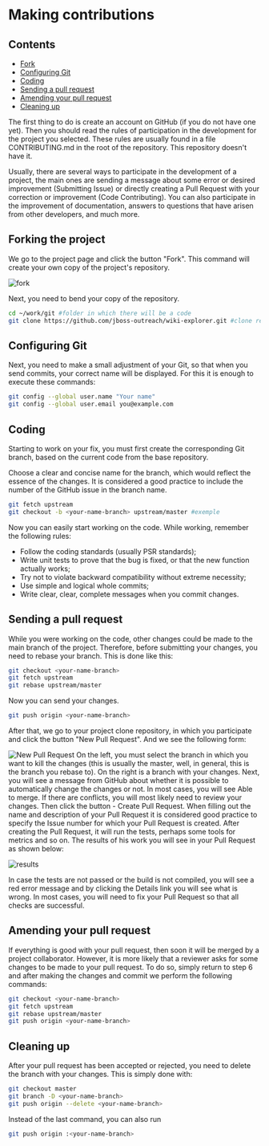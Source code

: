 # Making contributions


## Contents
* [Fork](#fork)
* [Configuring Git](#git_conf)
* [Coding](#code)
* [Sending a pull request](#pull)
* [Amending your pull request](#pull_amend)
* [Cleaning up](#clean_up)

The first thing to do is create an account on GitHub (if you do not have one yet). Then you should read the rules of participation in the development for the project you selected. These rules are usually found in a file CONTRIBUTING.md in the root of the repository. This repository doesn't have it.

Usually, there are several ways to participate in the development of a project, the main ones are sending a message about some error or desired improvement (Submitting Issue) or directly creating a Pull Request with your correction or improvement (Code Contributing). You can also participate in the improvement of documentation, answers to questions that have arisen from other developers, and much more.


## <a id="fork"></a>Forking the project
We go to the project page and click the button "Fork". This command will create your own copy of the project's repository.

![fork](https://habrastorage.org/files/22d/147/828/22d147828b834ba3b3995df947d6cc3d.png)

Next, you need to bend your copy of the repository.
```bash
cd ~/work/git #folder in which there will be a code
git clone https://github.com/jboss-outreach/wiki-explorer.git #clone repository
```


## <a id="git_conf"></a>Configuring Git
Next, you need to make a small adjustment of your Git, so that when you send commits, your correct name will be displayed.
For this it is enough to execute these commands:
```bash
git config --global user.name "Your name"
git config --global user.email you@example.com
```


## <a id="code"></a>Coding

Starting to work on your fix, you must first create the corresponding Git branch, based on the current code from the base repository.

Choose a clear and concise name for the branch, which would reflect the essence of the changes.
It is considered a good practice to include the number of the GitHub issue in the branch name.
```bash
git fetch upstream
git checkout -b <your-name-branch> upstream/master #exemple
```

Now you can easily start working on the code.
While working, remember the following rules:
* Follow the coding standards (usually PSR standards);
* Write unit tests to prove that the bug is fixed, or that the new function actually works;
* Try not to violate backward compatibility without extreme necessity;
* Use simple and logical whole commits;
* Write clear, clear, complete messages when you commit changes.


## <a id="pull"></a>Sending a pull request

While you were working on the code, other changes could be made to the main branch of the project. Therefore, before submitting your changes, you need to rebase your branch.
This is done like this:
```bash
git checkout <your-name-branch>
git fetch upstream
git rebase upstream/master
```

Now you can send your changes.
```bash
git push origin <your-name-branch>
```

After that, we go to your project clone repository, in which you participate and click the button "New Pull Request".
And we see the following form:

![New Pull Request](https://habrastorage.org/files/191/d14/269/191d14269eae48e29d2179e32cf4fb2c.png)
On the left, you must select the branch in which you want to kill the changes (this is usually the master, well, in general, this is the branch you rebase to).
On the right is a branch with your changes.
Next, you will see a message from GitHub about whether it is possible to automatically change the changes or not.
In most cases, you will see Able to merge.
If there are conflicts, you will most likely need to review your changes.
Then click the button - Create Pull Request.
When filling out the name and description of your Pull Request it is considered good practice to specify the Issue number for which your Pull Request is created.
After creating the Pull Request, it will run the tests, perhaps some tools for metrics and so on. The results of his work you will see in your Pull Request as shown below:

![results](https://habrastorage.org/files/46c/e42/a41/46ce42a41ef24141a5c74d76cdb71f13.png)

In case the tests are not passed or the build is not compiled, you will see a red error message and by clicking the Details link you will see what is wrong. In most cases, you will need to fix your Pull Request so that all checks are successful.


## <a id="pull_amend"></a>Amending your pull request

If everything is good with your pull request, then soon it will be merged by a project collaborator.
However, it is more likely that a reviewer asks for some changes to be made to your pull request.
To do so, simply return to step 6 and after making the changes and commit we perform the following commands:
```bash
git checkout <your-name-branch>
git fetch upstream
git rebase upstream/master
git push origin <your-name-branch>
```


## <a id="clean_up"></a>Cleaning up

After your pull request has been accepted or rejected, you need to delete the branch with your changes.
This is simply done with:
```bash
git checkout master
git branch -D <your-name-branch>
git push origin --delete <your-name-branch>
```
Instead of the last command, you can also run
```bash
git push origin :<your-name-branch>
```
